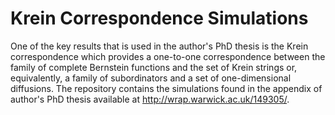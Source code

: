 # Krein Correspondence Simulations
One of the key results that is used in the author's PhD thesis is the Krein correspondence which provides a one-to-one correspondence between the family of complete Bernstein functions and the set of Krein strings or, equivalently, a family of subordinators and a set of one-dimensional diffusions. The repository contains the simulations found in the appendix of author's PhD thesis available at http://wrap.warwick.ac.uk/149305/.


